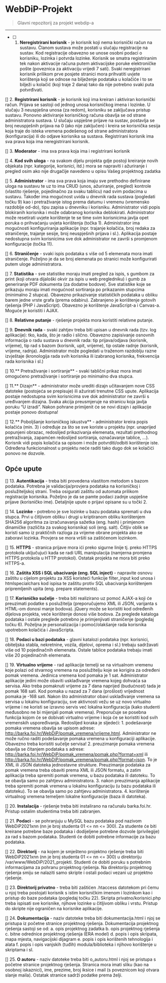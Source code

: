 # WebDiP-Projekt

> Glavni repozitorij za projekt webdip-a

***

- [ ] 1. **Neregistrirani korisnik** - je korisnik koji nema korisnički račun na sustavu. Članom
sustava može postati u slučaju registracije na sustav. Kod registracije obavezno se
unose osobni podaci o korisniku, lozinka i potvrda lozinke. Korisnik se smatra
registriranim tek nakon aktivacije računa putem aktivacijske poruke elektroničke
pošte (poveznica za aktivaciju vrijedi 7 sati). Svaki neregistrirani korisnik prilikom prve
posjete stranici mora prihvatiti uvjete korištenja koji se odnose na bilježenje
podataka u kolačiće i to se bilježi u kolačić (koji traje 2 dana) tako da nije potrebno
svaki puta potvrđivati.

[] 2. **Registrirani korisnik** - je korisnik koji ima kreiran i aktiviran korisnički račun. Prijava se
sastoji od jednog unosa korisničkog imena i lozinke. U slučaju 3 neuspješna unosa (za
redom), korisniku se zaključava pristup sustavu. Ponovno aktiviranje korisničkog
računa obavlja se od strane administratora sustava. U slučaju uspješne prijave na
sustav, postavlja se broj neuspješnih prijava na 0 (ako nije zaključen) i kreira se
korisnička sesija koja traje do isteka vremena podešenog od strane administratora
(konfiguracija) ili do odjave korisnika sa sustava. Registrirani korisnik ima sva prava
koja ima neregistrirani korisnik.

[] 3. **Moderator** - ima sva prava koja ima i registrirani korisnik

[] 4. **Kod svih uloga** - na svakom dijelu projekta gdje postoji kreiranje novih objekata (npr.
kategorije, korisnici, itd.) mora se napraviti i ažuriranje i pregled osim ako nije
drugačije navedeno u opisu Vašeg projektnog zadatka

[] 5. **Administrator** - ima sva prava koja imaju sve prethodno definirane uloga na sustavu te
uz to ima CRUD (unos, ažuriranje, pregled) kontrole (vlastito rješenje, pojedinačno za
svaku tablicu) nad svim podacima u sustavu. Također ima mogućnost uvida u dnevnik
rada sustava (pogledati točku 9) kao i pretraživanje istog prema datumu i vremenu
(vremensko razdoblje od-do), tipu zapisa u dnevniku i korisniku. Administrator vidi
popis blokiranih korisnika i može odabranog korisnika deblokirati. Administrator
može resetirati uvjete korištenje te se time svim korisnicima javlja opet poruka o
prihvaćanju uvjeta korištenja (točka 1). Administrator ima mogućnosti konfiguriranja
aplikacije (npr. trajanje kolačića, broj redaka za straničenje, trajanje sesije, broj
neuspješnih prijava i sl.). Aplikacija postaje nedostupna svim korisnicima sve dok
administrator ne završi s promjenom konfiguracije (točka 11).

[] 6. **Straničenje** - svaki ispis podataka s više od 5 elemenata mora imati straničenje.
Poželjno je da se broj elemenata po stranici može konfigurirati putem uloge
administratora.

[] 7. **Statistika** - sve statistike moraju imati pregled za ispis, s gumbom za print (koji otvara
dijaloški okvir za ispis u web pregledniku) i gumb za generiranje PDF dokumenta (za
dodatne bodove). Sve statistike koje se prikazuju moraju imati mogućnost sortiranja
po prikazanim stupcima (minimalno 2 stupca). Obavezno prikazivanje statističkih
podataka u obliku barem jedne vrste grafa (prema odabiru). Zabranjeno je korištenje
gotovih rješenja (PHP i JavaScript). Obavezno je korištenje JavaScript-a i Canvas-a.
Moguće je koristiti i AJAX.

[] 8. **Relativne putanje** - rješenje projekta mora koristiti relativne putanje.

[] 9. **Dnevnik rada** - svaki zahtjev treba biti upisan u dnevnik rada (tzv. log aplikacije): tko,
kada, što je radio i slično. Obavezno zapisivanje osnovnih informacija o radu sustava u
dnevnik rada: tip prijava/odjava (korisnik, vrijeme), tip rad s bazom (korisnik, upit,
vrijeme), tip ostale radnje (korisnik, vrijeme, radnja). Administrator može pogledati u
traženom razdoblju razne izvještaje (kronologija rada svih korisnika ili izabranog
korisnika, frekvencija rada korisnika i sl.)

[] 10.** Pretraživanje i sortiranje** - svaki tablični prikaz mora imati omogućeno pretraživanje i
sortiranje po minimalno dva stupca.

[] 11.** Dizajn** - administrator može urediti dizajn učitavanjem nove CSS datoteke (postojeća
se prepisuje) ili ažurirati trenutne CSS upute. Aplikacija postaje nedostupna svim
korisnicima sve dok administrator ne završi s uređivanjem dizajna. Svaka akcija
preusmjeruje na stranicu koja javlja poruku “U izradi”. Nakon pohrane primijenit će se
novi dizajn i aplikacije postaje ponovo dostupna!

[] 12.** Poboljšanje korisničkog iskustva** - administrator kreira popis kolačića (min. 3) i
određuje za što se sve koriste u projektu (npr. unaprijed popunjeni obrazac, redoslijed
prikazivanja elemenata, rezultati prethodnog pretraživanja, zapamćen redoslijed
sortiranja, označavanje tablice, …). Korisnik vidi popis kolačića sa opisom i može
potvrditi/odbiti korištenje iste. Određena funkcionalnost u projektu neće raditi tako
dugo dok se kolačići ponovo ne dozvole.

## Opće upute

[] 13. **Autentikacija** - treba biti provedena vlastitom metodom s bazom podataka. Potrebna
je validacija/provjera podataka na korisničkoj i poslužiteljskoj strani. Treba osigurati
zaštitu od automata prilikom registracije korisnika. Poželjno je da se pamte podaci
zadnje uspješne prijave (korisničko ime). Detaljnije upute o prijavi opisane su u točki
2.

[] 14. **Lozinke** - potrebno je sve lozinke u bazu podataka spremati u dva stupca. Prvi u
čitljivom obliku i drugi u kriptiranom obliku korištenjem SHA256 algoritma za
izračunavanja sažetka (eng. hash) i primjenom dinamičke (različita za svakog
korisnika) soli (eng. salt). Čitljiv oblik se koristi samo iz praktičnih razloga za vrijeme
obrane projekta ako se zaboravi lozinka. Provjera se mora vršiti sa zaštićenom
lozinkom.

[] 15. **HTTPS** - stranica prijave mora ići preko sigurne linije tj. preko HTTPS protokola
uključujući kada se radi URL manipulacija (namjerna promjena HTTPS protokola u
HTTP protokol). Ostatak projekta ne mora biti preko HTTPS-a.

[] 16. **Zaštita XSS i SQL ubacivanje (eng. SQL inject)** - napravite osnovu zaštitu u cijelom
projektu za XSS koristeći funkcije filter_input kod unosa i htmlspecialchars kod ispisa
te zaštitu protiv SQL ubacivanja korištenjem pripremljenih upita (eng. prepare
statements).

[] 17. **Korisničko sučelje** - treba biti realizirano uz pomoć AJAX-a koji će preuzimati podatke
s poslužitelja (preporučujemo XML ili JSON, varijanta s HTML-om donosi manje
bodova). jQuery može se koristiti kod određenih dijelova projekta, veće korištenje
donosi više bodova. Za preglede kataloga podataka i ostale preglede potrebno je
primjenjivati straničenje (pogledaj točku 6). Poželjna je personalizacija i
pomoć/olakšanje rada korisnika upotrebom kolačića i JavaScripta.

[] 18. **Podaci u bazi podataka** - glavni katalozi podataka (npr. korisnici, obiteljska stabla,
nekretnine, vozila, dijelovi, oprema i sl.) trebaju sadržavati više od 10 pojedinačnih
elemenata. Ostale tablice podataka trebaju imati više 20 pojedinačnih elemenata.

[] 19. **Virtualno vrijeme** - rad aplikacije temelji se na virtualnom vremenu koje polazi od
stvarnog vremena na poslužitelju koje se korigira za određeni pomak vremena.
Jedinica vremena kod pomaka je 1 sat. Administrator aplikacije jedini može obaviti
usklađivanje vremena kojeg dohvaća sa servisa. Ako treba pomaknuti vrijeme za 7
dana naprijed (budućnost) tada je pomak 168 sati. Kod pomaka u nazad za 7 dana
(prošlost) vrijednost pomaka je -168 sati. Nakon što administrator obavi usklađivanje
vremena sa servisa u lokalnu konfiguraciju, sve aktivnosti vežu se uz novo virtualno
vrijeme i ne koristi se izravno servis već lokalna konfiguracija (kako studenti
međusobno ne bi mijenjali pomak vremena). Preporučuje se posebna funkcija kojom
će se dobivati virtualno vrijeme i koja će se koristiti kod svih vremenskih
uspoređivanja. Redoslijed koraka je sljedeći:
    1. podešavanje pomaka vremena obavlja se upisom adrese:
    http://barka.foi.hr/WebDiP/pomak_vremena/vrijeme.html. Administrator ne
    može ručno raditi podešavanje pomaka vremena u konfiguraciji aplikacije.
    Obavezno treba koristiti sučelje servisa!
    2. preuzimanje pomaka vremena obavlja se čitanjem podataka s adrese:
    http://barka.foi.hr/WebDiP/pomak_vremena/pomak.php?format=xml ili
    http://barka.foi.hr/WebDiP/pomak_vremena/pomak.php?format=json. To je
    XML ili JSON datoteka jednostavne strukture. Preuzimanje podataka za pomak
    vremena treba obaviti prema XML ili JSON formatu, a zatim aplikacija treba
    spremiti pomak vremena, u bazu podataka ili datoteku. To se obavlja samo po
    zahtjevu administratora.
    3. nakon preuzimanja aplikacije treba spremiti pomak vremena u lokalnu
    konfiguraciju (u bazu podataka ili datoteku). To se obavlja samo po zahtjevu
    administratora.
    4. korištenje virtualnog vremena temeljem lokalne konfiguracije (baza ili
    datoteka).

[] 20. **Instalacija** - rješenje treba biti instalirano na računalu barka.foi.hr. Pristup ostalim
studentima treba biti zabranjen.

[] 21. **Podaci** - se pohranjuju u MySQL bazu podataka pod nazivom WebDiP2021xnn (nn je
broj studenta 01 <= nn <= 300). Za studente će biti kreirane potrebne baze podataka i
dodijeljene potrebne dozvole (privilegije) za rad s bazom podataka. Studenti će dobiti
potrebne informacije za bazu podataka.

[] 22. **Direktorij** - na kojem je smješteno projektno rješenje treba biti WebDiP2021xnn (nn
je broj studenta 01 <= nn <= 300) u direktoriju /var/www/WebDiP/2021_projekti.
Studenti će dobiti poruku s potrebnim informacijama za pohranu projektnog rješenja.
Na direktoriju projektnog rješenja smiju se nalaziti samo skripte i ostali podaci vezani
uz projektno rješenje.

[] 23. **Direktorij privatno** - treba biti zaštićen .htaccess datotekom pri čemu u njoj treba
postojati korisnik s istim korisničkim imenom i lozinkom kao i pristup do baze
podataka (pogledaj točku 22). Skripta privatno/korisnici.php treba ispisati sve
korisnike, njihove lozinke u čitljivom obliku i vrstu. Pristup do skripte nije ograničen
na korisnike aplikacije.

[] 24. **Dokumentacija** - naziv datoteke treba biti dokumentacija.html i njoj se pristupa iz
početne stranice projektnog rješenja. Dokumentacija projektnog rješenja sastoji se
od:
    a. opis projektnog zadatka
    b. opis projektnog rješenja
    c. bitne odrednice projektnog rješenja (ERA model)
    d. popis i opis skripata, mapa mjesta, navigacijski dijagram
    e. popis i opis korištenih tehnologija i alata
    f. popis i opis vanjskih (tuđih) modula/biblioteka i njihovo korištenje u skriptama i sl.

[] 25. **O autoru** - naziv datoteke treba biti o_autoru.html i njoj se pristupa s početne
stranice projektnog rješenja. Stranica mora imati sliku (kao na osobnoj iskaznici), ime,
prezime, broj iksice i mail (s poveznicom koji otvara slanje maila). Ostatak stranice
sadrži podatke prema želji.


